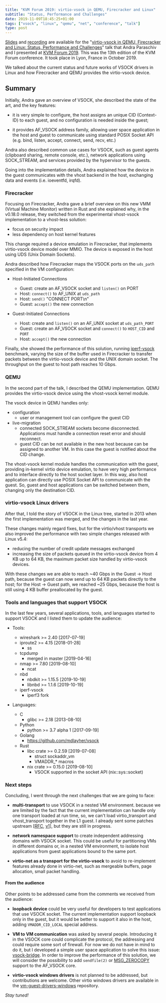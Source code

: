 ```yaml
---
title: "KVM Forum 2019: virtio-vsock in QEMU, Firecracker and Linux"
subtitle: "Status, Performance and Challenges"
date: 2019-11-09T18:45:25+01:00
tags: ["vsock", "linux", "qemu", "net", "conference", "talk"]
type: post
---
```


[Slides](https://static.sched.com/hosted_files/kvmforum2019/50/KVMForum_2019_virtio_vsock_Andra_Paraschiv_Stefano_Garzarella_v1.3.pdf) and
[recording](https://youtu.be/LFqz-VZPhFE) are available for the "[virtio-vsock in QEMU,
Firecracker and Linux: Status, Performance and Challenges](https://sched.co/TmwK)"
talk that Andra Paraschiv and I presented at
[KVM Forum 2019](https://events19.linuxfoundation.org/events/kvm-forum-2019/).
This was the 13th edition of the KVM Forum conference. It took place in Lyon,
France in October 2019.

We talked about the current status and future works of VSOCK drivers in Linux
and how Firecracker and QEMU provides the virtio-vsock device.

<!--more-->

## Summary

Initially, Andra gave an overview of VSOCK, she described the state of the art,
and the key features:

* it is very simple to configure, the host assigns an unique CID (Context-ID) to
  each guest, and no configuration is needed inside the guest;

* it provides AF\_VSOCK address family, allowing user space application in the
  host and guest to communicate using standard POSIX Socket API (e.g.
  bind, listen, accept, connect, send, recv, etc.)

Andra also described common use cases for VSOCK, such as guest agents
(clipboard sharing, remote console, etc.), network applications using
SOCK\_STREAM, and services provided by the hypervisor to the guests.

Going into the implementation details, Andra explained how the device in the
guest communicates with the vhost backend in the host, exchanging data and
events (i.e. ioeventfd, irqfd).

### Firecracker

Focusing on Firecracker, Andra gave a brief overview on this new VMM (Virtual
Machine Monitor) written in Rust and she explained why, in the v0.18.0 release,
they switched from the experimental vhost-vsock implementation to a vhost-less
solution:

* focus on security impact
* less dependency on host kernel features

This change required a device emulation in Firecracker, that implements
virtio-vsock device model over MMIO. The device is exposed in the host using
UDS (Unix Domain Sockets).

Andra described how Firecracker maps the VSOCK ports on the `uds_path` specified
in the VM configuration:

* Host-Initiated Connections
    * Guest: create an AF\_VSOCK socket and `listen()` on PORT
    * Host: `connect()` to AF\_UNIX at `uds_path`
    * Host: `send()` "CONNECT PORT\n"
    * Guest: `accept()` the new connection

* Guest-Initiated Connections
    * Host: create and `listen()` on an AF\_UNIX socket at `uds_path_PORT`
    * Guest: create an AF\_VSOCK socket and `connect()` to `HOST_CID` and `PORT`
    * Host: `accept()` the new connection

Finally, she showed the performance of this solution, running
[iperf-vsock](https://github.com/stefano-garzarella/iperf-vsock) benchmark,
varying the size of the buffer used in Firecracker to transfer packets
between the virtio-vsock device and the UNIX domain socket. The throughput
on the guest to host path reaches 10 Gbps.

### QEMU

In the second part of the talk, I described the QEMU implementation.
QEMU provides the virtio-vsock device using the vhost-vsock kernel module.

The vsock device in QEMU handles only:

* configuration
    * user or management tool can configure the guest CID
* live-migration
    * connected SOCK\_STREAM sockets become disconnected.
      Applications must handle a connection reset error and should reconnect.
    * guest CID can be not available in the new host because can be
      assigned to another VM. In this case the guest is notified about the
      CID change.

The vhost-vsock kernel module handles the communication with the guest,
providing in-kernel virtio device emulation, to have very high performance and
to interface directly to the host socket layer.
In this way, also host application can directly use POSIX Socket API to
communicate with the guest. So, guest and host applications can be switched
between them, changing only the destination CID.

### virtio-vsock Linux drivers

After that, I told the story of VSOCK in the Linux tree, started in 2013
when the first implementation was merged, and the changes in the last year.

These changes mainly regard fixes, but for the virtio/vhost transports we also
improved the performance with two simple changes released with Linux v5.4:

* reducing the number of credit update messages exchanged
* increasing the size of packets queued in the virtio-vsock device from 4 KB up
  to 64 KB, the maximum packet size handled by virtio-vsock devices.

With these changes we are able to reach ~40 Gbps in the Guest -> Host path,
because the guest can now send up to 64 KB packets directly to the host;
for the Host -> Guest path, we reached ~25 Gbps, because the host is still
using 4 KB buffer preallocated by the guest.

### Tools and languages that support VSOCK

In the last few years, several applications, tools, and languages started to
support VSOCK and I listed them to update the audience:

* Tools:
  * wireshark >= 2.40 [2017-07-19]
  * iproute2 >= 4.15 [2018-01-28]
    * ss
  * tcpdump
    * merged in master [2019-04-16]
  * nmap >= 7.80 [2019-08-10]
    * ncat
  * nbd
    * nbdkit >= 1.15.5 [2019-10-19]
    * libnbd >= 1.1.6 [2019-10-19]
  * iperf-vsock
    * iperf3 fork

* Languages:
  * C
    * glibc >= 2.18 [2013-08-10]
  * Python
    * python >= 3.7 alpha 1 [2017-09-19]
  * Golang
    * https://github.com/mdlayher/vsock
  * Rust
    * libc crate >= 0.2.59 [2019-07-08]
      * struct sockaddr_vm
      * VMADDR_* macros
    * nix crate >= 0.15.0 [2019-08-10]
      * VSOCK supported in the socket API (nix::sys::socket)

### Next steps

Concluding, I went through the next challenges that we are going to face:

* **multi-transport** to use VSOCK in a nested VM environment. because we are
  limited by the fact that the current implementation can handle only one
  transport loaded at run time, so, we can't load virtio_transport and
  vhost_transport together in the L1 guest.
  I already sent some patches upstream
  \[[RFC](https://patchwork.ozlabs.org/cover/1168442/),
  [v1](https://patchwork.ozlabs.org/cover/1181986/)\],
  but they are still in progress.

* **network namespace support** to create independent addressing domains with
  VSOCK socket. This could be useful for partitioning VMs in different
  domains or, in a nested VM environment, to isolate host applications
  from guest applications bound to the same port.

* **virtio-net as a transport for the virtio-vsock** to avoid to re-implement
  features already done in virtio-net, such as mergeable buffers,
  page allocation, small packet handling.


#### From the audience

Other points to be addressed came from the comments we received from the
audience:

* **loopback device** could be very useful for developers to test applications
  that use VSOCK socket. The current implementation support loopback only
  in the guest, but it would be better to support it also in the host, adding
  `VMADDR_CID_LOCAL` special address.

* **VM to VM communication** was asked by several people. Introducing it in the
  VSOCK core could complicate the protocol, the addressing and could require
  some sort of firewall.
  For now we do not have in mind to do it, but I developed a simple user
  space application to solve this issue:
  [vsock-bridge](https://github.com/stefano-garzarella/vsock-bridge).
  In order to improve the performance of this solution, we will consider
  the possibility to add `sendfile(2)` or
  [MSG_ZEROCOPY](https://www.kernel.org/doc/html/v4.15/networking/msg_zerocopy.html)
  support to the AF\_VSOCK core.

* **virtio-vsock windows drivers** is not planned to be addressed, but contributions
  are welcome. Other virtio windows drivers are available in the
  [vm-guest-drivers-windows](https://github.com/virtio-win/kvm-guest-drivers-windows)
  repository.

*Stay tuned!*
